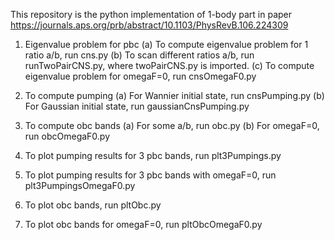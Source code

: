 This repository is the python implementation of 1-body part in paper https://journals.aps.org/prb/abstract/10.1103/PhysRevB.106.224309  

1. Eigenvalue problem for pbc
(a) To compute eigenvalue problem for 1 ratio a/b, run cns.py
(b) To scan different ratios a/b, run runTwoPairCNS.py, where twoPairCNS.py is imported.
(c) To compute eigenvalue problem for omegaF=0, run cnsOmegaF0.py

2. To compute pumping
(a) For Wannier initial state, run cnsPumping.py
(b) For Gaussian initial state, run gaussianCnsPumping.py

3. To compute obc bands
(a) For some a/b, run obc.py
(b) For omegaF=0, run obcOmegaF0.py

4. To plot pumping results for 3 pbc bands, run plt3Pumpings.py

5. To plot pumping results for 3 pbc bands with omegaF=0, run plt3PumpingsOmegaF0.py

6. To plot obc bands, run pltObc.py

7. To plot obc bands for omegaF=0, run pltObcOmegaF0.py
